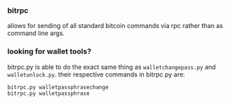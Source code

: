 ﻿### bitrpc
allows for sending of all standard bitcoin commands via rpc rather than as command line args.

### looking for wallet tools?
bitrpc.py is able to do the exact same thing as `walletchangepass.py` and `walletunlock.py`. their respective commands in bitrpc.py are:

	bitrpc.py walletpassphrasechange
	bitrpc.py walletpassphrase


